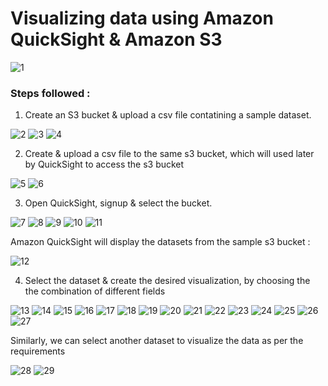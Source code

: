 # Visualizing data using Amazon QuickSight & Amazon S3

![1](https://github.com/rnainani/AWSPracticeProjects/assets/25031921/03b31d2c-dfcf-4c88-9d7e-c5c8aaba75d8)


### Steps followed :

1) Create an S3 bucket & upload a csv file contatining a sample dataset.

![2](https://github.com/rnainani/AWSPracticeProjects/assets/25031921/76984867-d733-4838-ac2d-02169437b0fb)
![3](https://github.com/rnainani/AWSPracticeProjects/assets/25031921/1633b78f-c1e1-420e-a7d3-581ee4d1611d)
![4](https://github.com/rnainani/AWSPracticeProjects/assets/25031921/35eafd12-befa-42ac-84c6-3dd983e0f784)

2) Create & upload a csv file to the same s3 bucket, which will used later by QuickSight to access the s3 bucket

![5](https://github.com/rnainani/AWSPracticeProjects/assets/25031921/3226e7ce-b2ee-45b8-9264-f34b9f8110e8)
![6](https://github.com/rnainani/AWSPracticeProjects/assets/25031921/d1aeee2a-721f-44ff-82e2-ba3c3ea30b97)

3) Open QuickSight, signup & select the bucket. 

![7](https://github.com/rnainani/AWSPracticeProjects/assets/25031921/890c570f-8d1b-4bfa-9fd4-b62fd2313f27)
![8](https://github.com/rnainani/AWSPracticeProjects/assets/25031921/15653614-74f0-4b20-a5bf-c23d0bb06d21)
![9](https://github.com/rnainani/AWSPracticeProjects/assets/25031921/b3c346c7-61a1-4031-b81a-c289e0d8252b)
![10](https://github.com/rnainani/AWSPracticeProjects/assets/25031921/e59da5c3-4c40-4861-b2c5-f948326c76b5)
![11](https://github.com/rnainani/AWSPracticeProjects/assets/25031921/2a5e2504-2ded-4a33-ab50-a8bc109b9045)

Amazon QuickSight will display the datasets from the sample s3 bucket : 

![12](https://github.com/rnainani/AWSPracticeProjects/assets/25031921/3432eb5f-d69c-4c67-8f73-4f5f807213b9)

4) Select the dataset & create the desired visualization, by choosing the the combination of different fields

![13](https://github.com/rnainani/AWSPracticeProjects/assets/25031921/ce10389e-cefb-4169-af72-e196e9d495ba)
![14](https://github.com/rnainani/AWSPracticeProjects/assets/25031921/22202123-f7f6-4c0d-ba13-18f785d66fee)
![15](https://github.com/rnainani/AWSPracticeProjects/assets/25031921/cd467d7f-1203-4e62-89b4-a0c24b96ee60)
![16](https://github.com/rnainani/AWSPracticeProjects/assets/25031921/7ece99d5-14d9-48e4-91ce-a31310421edf)
![17](https://github.com/rnainani/AWSPracticeProjects/assets/25031921/a92da7fb-0cc3-46ef-a363-c5925e04f59d)
![18](https://github.com/rnainani/AWSPracticeProjects/assets/25031921/0ac5ace5-ab6c-4c03-b770-196d9a1e32a8)
![19](https://github.com/rnainani/AWSPracticeProjects/assets/25031921/42c98f29-5354-406c-b2ce-7bc2e6db194d)
![20](https://github.com/rnainani/AWSPracticeProjects/assets/25031921/ae311bd4-b7cb-48c5-981e-91a45af7a005)
![21](https://github.com/rnainani/AWSPracticeProjects/assets/25031921/63205a3d-aae2-4cb5-b9bd-4ae6ca486fa8)
![22](https://github.com/rnainani/AWSPracticeProjects/assets/25031921/ae9435f7-8c43-4d75-a213-1aac9c49f2f5)
![23](https://github.com/rnainani/AWSPracticeProjects/assets/25031921/b548f044-4c41-47de-b20a-1482584a5853)
![24](https://github.com/rnainani/AWSPracticeProjects/assets/25031921/c4b4c8c8-2e1b-41dc-8db8-98cf71c94a42)
![25](https://github.com/rnainani/AWSPracticeProjects/assets/25031921/55d8003f-cb33-43e6-b223-e0d2bd9cbcca)
![26](https://github.com/rnainani/AWSPracticeProjects/assets/25031921/aabd7715-825a-4c9b-9509-a26c9ae99c4f)
![27](https://github.com/rnainani/AWSPracticeProjects/assets/25031921/46cf60f6-fc9c-477d-a942-db3f3d1cd11c)

Similarly, we can select another dataset to visualize the data as per the requirements 

![28](https://github.com/rnainani/AWSPracticeProjects/assets/25031921/e8f64268-bb0a-4949-b13b-9751544c9667)
![29](https://github.com/rnainani/AWSPracticeProjects/assets/25031921/72400cf2-1bc5-41a8-84f6-a25aede91cc4)







